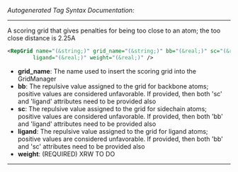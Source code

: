 <!-- THIS IS AN AUTOGENERATED FILE: Don't edit it directly, instead change the schema definition in the code itself. -->

_Autogenerated Tag Syntax Documentation:_

---
A scoring grid that gives penalties for being too close to an atom; the too close distance is 2.25A

```xml
<RepGrid name="(&string;)" grid_name="(&string;)" bb="(&real;)" sc="(&real;)"
        ligand="(&real;)" weight="(&real;)" />
```

-   **grid_name**: The name used to insert the scoring grid into the GridManager
-   **bb**: The repulsive value assigned to the grid for backbone atoms; positive values are considered unfavorable. If provided, then both 'sc' and 'ligand' attributes need to be provided also
-   **sc**: The repulsive value assigned to the grid for sidechain atoms; positive values are considered unfavorable. If provided, then both 'bb' and 'ligand' attributes need to be provided also
-   **ligand**: The repulsive value assigned to the grid for ligand atoms; positive values are considered unfavorable. If provided, then both 'bb' and 'sc' attributes need to be provided also
-   **weight**: (REQUIRED) XRW TO DO

---
